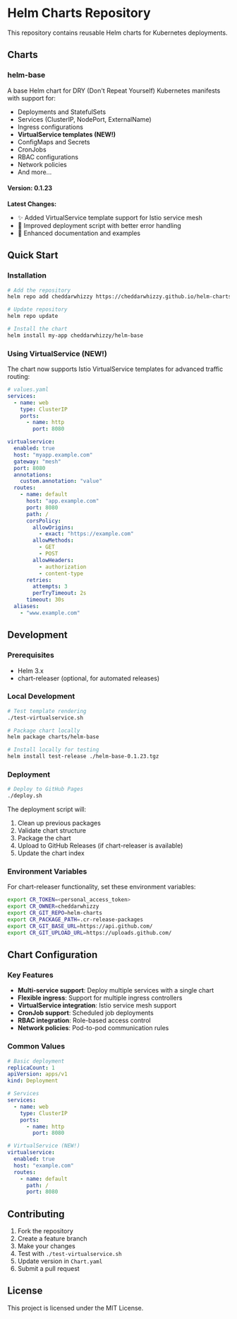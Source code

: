# Helm Charts Repository

This repository contains reusable Helm charts for Kubernetes deployments.

## Charts

### helm-base

A base Helm chart for DRY (Don't Repeat Yourself) Kubernetes manifests with support for:
- Deployments and StatefulSets
- Services (ClusterIP, NodePort, ExternalName)
- Ingress configurations
- **VirtualService templates (NEW!)**
- ConfigMaps and Secrets
- CronJobs
- RBAC configurations
- Network policies
- And more...

#### Version: 0.1.23

**Latest Changes:**
- ✨ Added VirtualService template support for Istio service mesh
- 🔧 Improved deployment script with better error handling
- 📝 Enhanced documentation and examples

## Quick Start

### Installation

```bash
# Add the repository
helm repo add cheddarwhizzy https://cheddarwhizzy.github.io/helm-charts

# Update repository
helm repo update

# Install the chart
helm install my-app cheddarwhizzy/helm-base
```

### Using VirtualService (NEW!)

The chart now supports Istio VirtualService templates for advanced traffic routing:

```yaml
# values.yaml
services:
  - name: web
    type: ClusterIP
    ports:
      - name: http
        port: 8080

virtualservice:
  enabled: true
  host: "myapp.example.com"
  gateway: "mesh"
  port: 8080
  annotations:
    custom.annotation: "value"
  routes:
    - name: default
      host: "app.example.com"
      port: 8080
      path: /
      corsPolicy:
        allowOrigins:
          - exact: "https://example.com"
        allowMethods:
          - GET
          - POST
        allowHeaders:
          - authorization
          - content-type
      retries:
        attempts: 3
        perTryTimeout: 2s
      timeout: 30s
  aliases:
    - "www.example.com"
```

## Development

### Prerequisites

- Helm 3.x
- chart-releaser (optional, for automated releases)

### Local Development

```bash
# Test template rendering
./test-virtualservice.sh

# Package chart locally
helm package charts/helm-base

# Install locally for testing
helm install test-release ./helm-base-0.1.23.tgz
```

### Deployment

```bash
# Deploy to GitHub Pages
./deploy.sh
```

The deployment script will:
1. Clean up previous packages
2. Validate chart structure
3. Package the chart
4. Upload to GitHub Releases (if chart-releaser is available)
5. Update the chart index

### Environment Variables

For chart-releaser functionality, set these environment variables:

```bash
export CR_TOKEN=<personal_access_token>
export CR_OWNER=cheddarwhizzy
export CR_GIT_REPO=helm-charts
export CR_PACKAGE_PATH=.cr-release-packages
export CR_GIT_BASE_URL=https://api.github.com/
export CR_GIT_UPLOAD_URL=https://uploads.github.com/
```

## Chart Configuration

### Key Features

- **Multi-service support**: Deploy multiple services with a single chart
- **Flexible ingress**: Support for multiple ingress controllers
- **VirtualService integration**: Istio service mesh support
- **CronJob support**: Scheduled job deployments
- **RBAC integration**: Role-based access control
- **Network policies**: Pod-to-pod communication rules

### Common Values

```yaml
# Basic deployment
replicaCount: 1
apiVersion: apps/v1
kind: Deployment

# Services
services:
  - name: web
    type: ClusterIP
    ports:
      - name: http
        port: 8080

# VirtualService (NEW!)
virtualservice:
  enabled: true
  host: "example.com"
  routes:
    - name: default
      path: /
      port: 8080
```

## Contributing

1. Fork the repository
2. Create a feature branch
3. Make your changes
4. Test with `./test-virtualservice.sh`
5. Update version in `Chart.yaml`
6. Submit a pull request

## License

This project is licensed under the MIT License.

